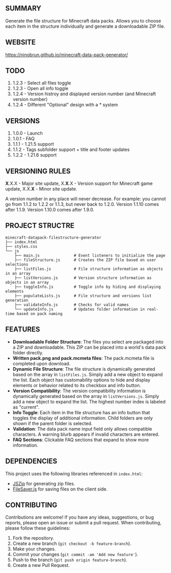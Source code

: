 ## SUMMARY

Generate the file structure for Minecraft data packs. Allows you to choose each item in the structure individually and generate a downloadable ZIP file.

## WEBSITE

https://ninobrun.github.io/minecraft-data-pack-generator/

## TODO

1. 1.2.3 - Select all files toggle
2. 1.2.3 - Open all info toggle
3. 1.2.4 - Version histroy and displayed version number (and Minecraft version number)
4. 1.2.4 - Different "Optional" design with a * system

## VERSIONS

1. 1.0.0 - Launch
2. 1.0.1 - FAQ
3. 1.1.1 - 1.21.5 support
4. 1.1.2 - Tags subfolder support + title and footer updates
5. 1.2.2 - 1.21.6 support

## VERSIONING RULES

**X**.X.X - Major site update,
X.**X**.X - Version support for Minecraft game update,
X.X.**X** - Minor site update.

A version number in any place will never decrease.
For example: you cannot go from 1.1.2 to 1.2.2 or 1.1.3, but never back to 1.2.0. Version 1.1.10 comes after 1.1.9. Version 1.10.0 comes after 1.9.0.

## PROJECT STRUCTRE

```
minecraft-datapack-filestructure-generator
├── index.html
├── styles.css
└── js
    ├── main.js               # Event listeners to initialize the page
    ├── fileStructure.js      # Creates the ZIP file based on user selections
    ├── listFiles.js          # File structure information as objects in an array
    ├── listVersions.js       # Version structure information as objects in an array
    ├── toggleInfo.js         # Toggle info by hiding and displaying elements
    ├── populateLists.js      # File structure and versions list generation
    ├── validateInfo.js       # Checks for valid names
    └── updateInfo.js         # Updates folder information in real-time based on pack naming
```

## FEATURES

- **Downloadable Folder Structure**: The files you select are packaged into a ZIP and downloadable. This ZIP can be placed into a world's data pack folder directly.
- **Written pack.png and pack.mcmeta files**: The pack.mcmeta file is completed upon download.
- **Dynamic File Structure**: The file structure is dynamically generated based on the array in `listFiles.js`. Simply add a new object to expand the list. Each object has customability options to hide and display elements or behavior related to its checkbox and info button.
- **Version Compatibility**: The version compatibility information is dynamically generated based on the array in `listVersions.js`. Simply add a new object to expand the list. The highest number index is labeled as "current".
- **Info Toggle**: Each item in the file structure has an info button that toggles the display of additional information. Child folders are only shown if the parent folder is selected.
- **Validation**: The data pack name input field only allows compatible characters. A warning blurb appears if invalid characters are entered.
- **FAQ Sections**: Clickable FAQ sections that expand to show more information.

## DEPENDENCIES

This project uses the following libraries referenced in `index.html`:

- [JSZip](https://stuk.github.io/jszip/) for generating zip files.
- [FileSaver.js](https://github.com/eligrey/FileSaver.js/) for saving files on the client side.

## CONTRIBUTING

Contributions are welcome! If you have any ideas, suggestions, or bug reports, please open an issue or submit a pull request. When contributing, please follow these guidelines:

1. Fork the repository.
2. Create a new branch (`git checkout -b feature-branch`).
3. Make your changes.
4. Commit your changes (`git commit -am 'Add new feature'`).
5. Push to the branch (`git push origin feature-branch`).
6. Create a new Pull Request.
